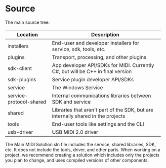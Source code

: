 # Source

The main source tree.

| Location | Description |
| -------------------- | ----------------------------------------------------- |
| installers |  End-user and developer installers for service, sdk, tools, etc.  |
| plugins | Transport, processing, and other plugins |
| sdk-client | App developer API/SDKs for MIDI. Currently C#, but will be C++ in final version |
| sdk-plugins | Service plugin developer API/SDKs |
| service | The Windows Service |
| service-protocol-shared | Internal communications libraries between SDK and service |
| shared | Libraries that aren't part of the SDK, but are internally shared in the projects |
| tools | End-user tools like settings and the CLI |
| usb-driver | USB MIDI 2.0 driver |

The Main MIDI Solution.sln file includes the service, shared libraries, SDK, etc. It does not
include the tools, driver, and other parts. When working on a project, we recommend
creating a solution which includes only the projects you plan to change, and uses compiled
versions of other components. 
